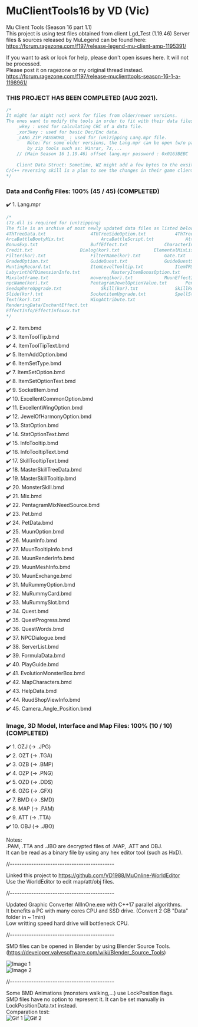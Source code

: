 # MuClientTools16 by VD (Vic)
Mu Client Tools (Season 16 part 1.1)  
This project is using test files obtained from client Lgd_Test (1.19.46)
Server files & sources released by MuLegend can be found here:  
https://forum.ragezone.com/f197/release-legend-mu-client-amp-1195391/  
  
If you want to ask or look for help, please don't open issues here. It will not be processed.  
Please post it on ragezone or my original thread instead.  
https://forum.ragezone.com/f197/release-muclienttools-season-16-1-a-1198961/  
  
### THIS PROJECT HAS BEEN COMPLETED (AUG 2021).  
  
```cpp
/*
It might (or might not) work for files from older/newer versions. 
The ones want to modify the tools in order to fit with their data files should check:
	_wkey : used for calculating CRC of a data file.
	_xor3key : used for basic Dec/Enc data.
	_LANG_ZIP_PASSWORD_ : used for (un)zipping Lang.mpr file. 
		Note: For some older versions, the Lang.mpr can be open (w/o password) 
		by zip tools such as: Winrar, 7z,...
    // (Main Season 16 1.19.46) offset lang.mpr password : 0x0163BEBC
    
	Client Data Struct: Sometime, WZ might add a few bytes to the exsiting. 
C/C++ reversing skill is a plus to see the changes in their game client.
*/
```
  
### Data and Config Files: 100% (45 / 45) (COMPLETED)
:heavy_check_mark:	1.	Lang.mpr  
  
```cpp
/*
(7z.dll is required for (un)zipping)
The file is an archive of most newly updated data files as listed below:
4ThTreeData.txt					4ThTreeSideOption.txt			4ThTreeSkillTooltip.txt
ArcaBattleBootyMix.txt				ArcaBattleScript.txt			AttributeVariation.txt
BonusExp.txt					BuffEffect.txt				CharacterInfoSetup.txt
Credit.txt					Dialog(kor).txt				ElementalMixList.txt
Filter(kor).txt					FilterName(kor).txt			Gate.txt
GradedOption.txt				GuideQuest.txt				GuideQuestString(Kor).txt
HuntingRecord.txt				ItemLevelTooltip.txt			ItemTRSData.txt
LabyrinthOfDimensionInfo.txt			MasteryItemBonusOption.txt		MBoxShop(kor).txt
Mixslotframe.txt				movereq(kor).txt			MuunEffectInfo.txt
npcName(kor).txt				PentagramJewelOptionValue.txt		PentagramOption.txt
SeedsphereUpgrade.txt				Skill(kor).txt				SkillRequire.txt
Slide(kor).txt					SocketitemUpgrade.txt			SpellStone.txt
Text(kor).txt					WingAttribute.txt
RenderingData/EnchantEffect.txt
EffectInfo/EffectInfoxxx.txt
*/
```
  

:heavy_check_mark:	2.	Item.bmd  
:heavy_check_mark:	3.	ItemToolTip.bmd  
:heavy_check_mark:	4.	ItemToolTipText.bmd  
:heavy_check_mark:	5.	ItemAddOption.bmd  
:heavy_check_mark:	6.	ItemSetType.bmd  
:heavy_check_mark:	7.	ItemSetOption.bmd  
:heavy_check_mark:	8.	ItemSetOptionText.bmd  
:heavy_check_mark:	9.	SocketItem.bmd  
:heavy_check_mark:	10.	ExcellentCommonOption.bmd  
:heavy_check_mark:	11.	ExcellentWingOption.bmd  
:heavy_check_mark:	12.	JewelOfHarmonyOption.bmd  
:heavy_check_mark:	13.	StatOption.bmd  
:heavy_check_mark:	14.	StatOptionText.bmd  
:heavy_check_mark:	15.	InfoTooltip.bmd  
:heavy_check_mark:	16.	InfoTooltipText.bmd  
:heavy_check_mark:	17.	SkillTooltipText.bmd  
:heavy_check_mark:	18.	MasterSkillTreeData.bmd  
:heavy_check_mark:	19.	MasterSkillTooltip.bmd  
:heavy_check_mark:	20.	MonsterSkill.bmd  
:heavy_check_mark:	21.	Mix.bmd  
:heavy_check_mark:	22.	PentagramMixNeedSource.bmd  
:heavy_check_mark:	23.	Pet.bmd  
:heavy_check_mark:	24.	PetData.bmd  
:heavy_check_mark:	25.	MuunOption.bmd  
:heavy_check_mark:	26.	MuunInfo.bmd  
:heavy_check_mark:	27.	MuunTooltipInfo.bmd  
:heavy_check_mark:	28.	MuunRenderInfo.bmd  
:heavy_check_mark:	29.	MuunMeshInfo.bmd  
:heavy_check_mark:	30.	MuunExchange.bmd  
:heavy_check_mark:	31.	MuRummyOption.bmd  
:heavy_check_mark:	32.	MuRummyCard.bmd  
:heavy_check_mark:	33.	MuRummySlot.bmd  
:heavy_check_mark:	34.	Quest.bmd  
:heavy_check_mark:	35.	QuestProgress.bmd  
:heavy_check_mark:	36.	QuestWords.bmd  
:heavy_check_mark:	37.	NPCDialogue.bmd  
:heavy_check_mark:	38.	ServerList.bmd  
:heavy_check_mark:	39.	FormulaData.bmd  
:heavy_check_mark:	40.	PlayGuide.bmd  
:heavy_check_mark:	41.	EvolutionMonsterBox.bmd  
:heavy_check_mark:	42.	MapCharacters.bmd  
:heavy_check_mark:	43.	HelpData.bmd  
:heavy_check_mark:	44.	RuudShopViewInfo.bmd  
:heavy_check_mark:	45.	Camera_Angle_Position.bmd  

### Image, 3D Model, Interface and Map Files: 100% (10 / 10)  (COMPLETED)
:heavy_check_mark:	1.	OZJ	(-> .JPG)  
:heavy_check_mark:	2.	OZT	(-> .TGA)  
:heavy_check_mark:	3.	OZB (-> .BMP)  
:heavy_check_mark:	4.	OZP (-> .PNG)  
:heavy_check_mark:	5.	OZD	(-> .DDS)  
:heavy_check_mark:	6.	OZG	(-> .GFX)  
:heavy_check_mark:	7.	BMD (-> .SMD)  
:heavy_check_mark:	8.	MAP (-> .PAM)  
:heavy_check_mark:	9.	ATT (-> .TTA)  
:heavy_check_mark:	10.	OBJ (-> .JBO)  

Notes:  
.PAM, .TTA and .JBO are decrypted files of .MAP, .ATT and OBJ.  
It can be read as a binary file by using any hex editor tool (such as HxD).  
  
//--------------------------------------------  
  
Linked this project to https://github.com/VD1988/MuOnline-WorldEditor  
Use the WorldEditor to edit map/att/obj files.  
  
//--------------------------------------------  
  
Updated Graphic Converter AllInOne.exe with C++17 parallel algorithms.  
It benefits a PC with many cores CPU and SSD drive. (Convert 2 GB "Data" folder in ~ 1min)  
Low writting speed hard drive will bottleneck CPU.  
  
//--------------------------------------------  
  
SMD files can be opened in Blender by using Blender Source Tools.  
(https://developer.valvesoftware.com/wiki/Blender_Source_Tools)  

![Image 1](https://i.imgur.com/NTZdSGe.png)  
![Image 2](https://i.imgur.com/7dpsr6C.png)  
  
//--------------------------------------------  
  
Some BMD Animations (monsters walking,...) use LockPosition flags.  
SMD files have no option to represent it. It can be set manually in LockPositionData.txt instead.  
Comparation test:  
![Gif 1](https://i.imgur.com/diERktn.gif) ![Gif 2](https://i.imgur.com/ZgYMpUD.gif)  
